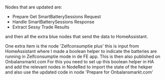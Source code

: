 Nodes that are updated are:

- Prepare Get SmartBatterySessions Request
- Handle SmartBatterySessions Response
- Extract Sessy Trade Results

and then all the extra blue nodes that send the data to HomeAssistant.

One extra item is the node 'Zelfconsumptie plus' this is input from HomeAssistant where I made a boolean helper to indicate the batteries are running in Zelfconsumptie mode in de FE app. This is then also published on Onbalansmarkt.com
For this you need to set up this boolean helper in HA and add the relevant nodes in NodeRed to import the state of the hekper and also use the updated code in node 'Prepare for Onbalansmarkt.com'
